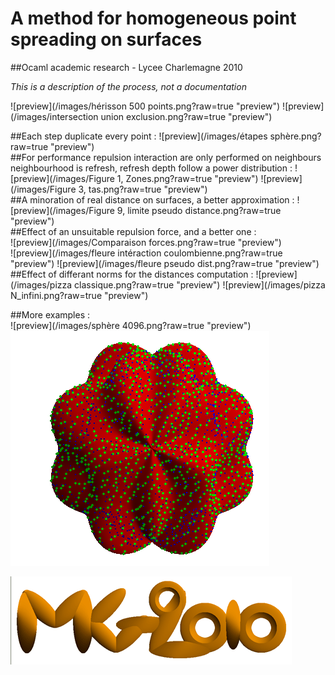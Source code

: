 A method for homogeneous point spreading on surfaces 
=============

##Ocaml academic research - Lycee Charlemagne 2010

*This is a description of the process, not a documentation*  

![preview](/images/hérisson 500 points.png?raw=true "preview")
![preview](/images/intersection union exclusion.png?raw=true "preview")  
 
##Each step duplicate every point :
![preview](/images/étapes sphère.png?raw=true "preview")  
##For performance repulsion interaction are only performed on neighbours  
neighbourhood is refresh, refresh depth follow a power distribution :
![preview](/images/Figure 1, Zones.png?raw=true "preview")
![preview](/images/Figure 3, tas.png?raw=true "preview")  
##A minoration of real distance on surfaces, a better approximation :
![preview](/images/Figure 9, limite pseudo distance.png?raw=true "preview")  
##Effect of an unsuitable repulsion force, and a better one :  
![preview](/images/Comparaison forces.png?raw=true "preview")  
![preview](/images/fleure intéraction coulombienne.png?raw=true "preview")
![preview](/images/fleure pseudo dist.png?raw=true "preview")  
##Effect of differant norms for the distances computation  :
![preview](/images/pizza classique.png?raw=true "preview")
![preview](/images/pizza N_infini.png?raw=true "preview")  

##More examples :  
![preview](/images/sphère 4096.png?raw=true "preview")
![preview](/images/rose.png?raw=true "preview")  

![preview](/images/MG2010.png?raw=true "preview")
